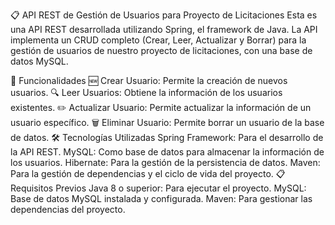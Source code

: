 📋 API REST de Gestión de Usuarios para Proyecto de Licitaciones
Esta es una API REST desarrollada utilizando Spring, el framework de Java. La API implementa un CRUD completo (Crear, Leer, Actualizar y Borrar) para la gestión de usuarios de nuestro proyecto de licitaciones, con una base de datos MySQL.

🌟 Funcionalidades
🆕 Crear Usuario: Permite la creación de nuevos usuarios.
🔍 Leer Usuarios: Obtiene la información de los usuarios existentes.
✏️ Actualizar Usuario: Permite actualizar la información de un usuario específico.
🗑️ Eliminar Usuario: Permite borrar un usuario de la base de datos.
🛠️ Tecnologías Utilizadas
Spring Framework: Para el desarrollo de la API REST.
MySQL: Como base de datos para almacenar la información de los usuarios.
Hibernate: Para la gestión de la persistencia de datos.
Maven: Para la gestión de dependencias y el ciclo de vida del proyecto.
📋 Requisitos Previos
Java 8 o superior: Para ejecutar el proyecto.
MySQL: Base de datos MySQL instalada y configurada.
Maven: Para gestionar las dependencias del proyecto.
